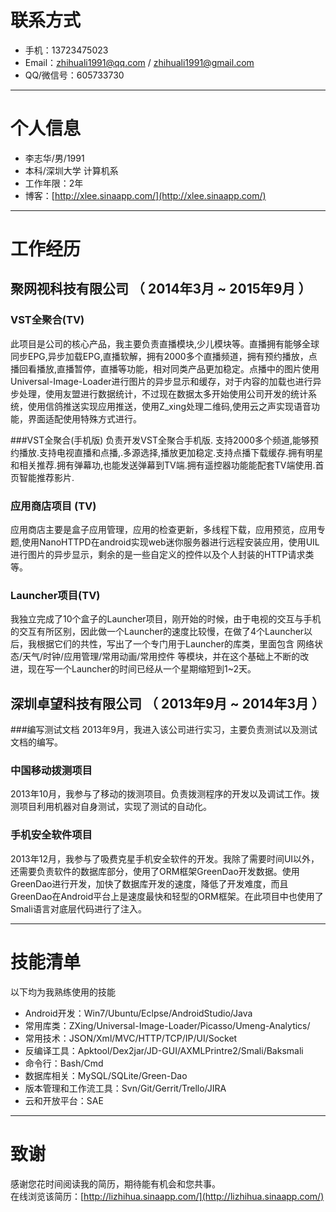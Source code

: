 # 联系方式

- 手机：13723475023
- Email：zhihuali1991@qq.com  / zhihuali1991@gmail.com 
- QQ/微信号：605733730

---

# 个人信息

 - 李志华/男/1991 
 - 本科/深圳大学 计算机系 
 - 工作年限：2年
 - 博客：[http://xlee.sinaapp.com/](http://xlee.sinaapp.com/) 

---

# 工作经历
## 聚网视科技有限公司 （ 2014年3月 ~ 2015年9月 ）

### VST全聚合(TV)
此项目是公司的核心产品，我主要负责直播模块,少儿模块等。直播拥有能够全球同步EPG,异步加载EPG,直播软解，拥有2000多个直播频道，拥有预约播放，点播回看播放,直播暂停，直播等功能，相对同类产品更加稳定。点播中的图片使用Universal-Image-Loader进行图片的异步显示和缓存，对于内容的加载也进行异步处理，使用友盟进行数据统计，不过现在数据太多开始使用公司开发的统计系统，使用信鸽推送实现应用推送，使用Z_xing处理二维码,使用云之声实现语音功能，界面适配使用特殊方式进行。

###VST全聚合(手机版)
负责开发VST全聚合手机版. 支持2000多个频道,能够预约播放.支持电视直播和点播,.多源选择,播放更加稳定.支持点播下载缓存.拥有明星和相关推荐.拥有弹幕功,也能发送弹幕到TV端.拥有遥控器功能能配套TV端使用.首页智能推荐影片.


### 应用商店项目 (TV)
应用商店主要是盒子应用管理，应用的检查更新，多线程下载，应用预览，应用专题,使用NanoHTTPD在android实现web迷你服务器进行远程安装应用，使用UIL进行图片的异步显示，剩余的是一些自定义的控件以及个人封装的HTTP请求类等。


### Launcher项目(TV)
我独立完成了10个盒子的Launcher项目，刚开始的时候，由于电视的交互与手机的交互有所区别，因此做一个Launcher的速度比较慢，在做了4个Launcher以后，我根据它们的共性，写出了一个专门用于Launcher的库类，里面包含 网络状态/天气/时钟/应用管理/常用动画/常用控件 等模块，并在这个基础上不断的改进，现在写一个Launcher的时间已经从一个星期缩短到1~2天。

 
## 深圳卓望科技有限公司 （ 2013年9月 ~ 2014年3月 ）

###编写测试文档
2013年9月，我进入该公司进行实习，主要负责测试以及测试文档的编写。

### 中国移动拨测项目 
2013年10月，我参与了移动的拨测项目。负责拨测程序的开发以及调试工作。拨测项目利用机器对自身测试，实现了测试的自动化。

### 手机安全软件项目 
2013年12月，我参与了吸费克星手机安全软件的开发。我除了需要时间UI以外，还需要负责软件的数据库部分，使用了ORM框架GreenDao开发数据。使用GreenDao进行开发，加快了数据库开发的速度，降低了开发难度，而且GreenDao在Android平台上是速度最快和轻型的ORM框架。在此项目中也使用了Smali语言对底层代码进行了注入。


---

# 技能清单
以下均为我熟练使用的技能

- Android开发：Win7/Ubuntu/Eclpse/AndroidStudio/Java
- 常用库类：ZXing/Universal-Image-Loader/Picasso/Umeng-Analytics/
- 常用技术：JSON/Xml/MVC/HTTP/TCP/IP/UI/Socket
- 反编译工具：Apktool/Dex2jar/JD-GUI/AXMLPrintre2/Smali/Baksmali
- 命令行：Bash/Cmd
- 数据库相关：MySQL/SQLite/Green-Dao
- 版本管理和工作流工具：Svn/Git/Gerrit/Trello/JIRA
- 云和开放平台：SAE

---

# 致谢
感谢您花时间阅读我的简历，期待能有机会和您共事。  
在线浏览该简历：[http://lizhihua.sinaapp.com/](http://lizhihua.sinaapp.com/)
